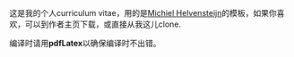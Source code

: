 这是我的个人curriculum vitae，用的是[Michiel Helvensteijn](http://www.mhelvens.net/professional/cv)的模板，如果你喜欢，可以到作者主页下载，或直接从我这儿clone.

编译时请用**pdfLatex**以确保编译时不出错。
